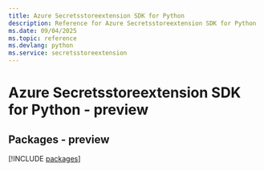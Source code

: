```yaml
---
title: Azure Secretsstoreextension SDK for Python
description: Reference for Azure Secretsstoreextension SDK for Python
ms.date: 09/04/2025
ms.topic: reference
ms.devlang: python
ms.service: secretsstoreextension
---
```

# Azure Secretsstoreextension SDK for Python - preview
## Packages - preview
[!INCLUDE [packages](secretsstoreextension-index.md)]